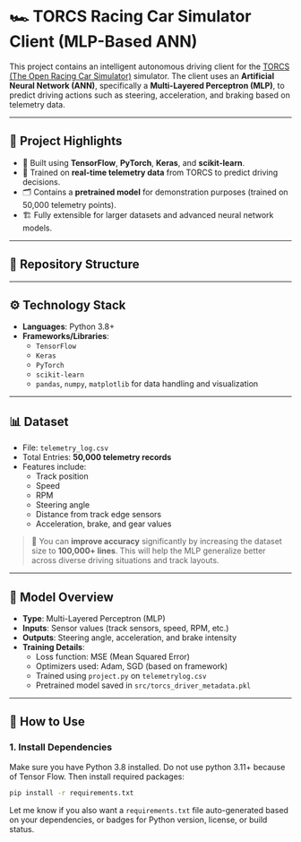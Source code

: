 # 🏎️ TORCS Racing Car Simulator Client (MLP-Based ANN)

This project contains an intelligent autonomous driving client for the [TORCS (The Open Racing Car Simulator)](http://torcs.sourceforge.net/) simulator. The client uses an **Artificial Neural Network (ANN)**, specifically a **Multi-Layered Perceptron (MLP)**, to predict driving actions such as steering, acceleration, and braking based on telemetry data.

---

## 📌 Project Highlights

- 🧠 Built using **TensorFlow**, **PyTorch**, **Keras**, and **scikit-learn**.
- 🤖 Trained on **real-time telemetry data** from TORCS to predict driving decisions.
- 🗂️ Contains a **pretrained model** for demonstration purposes (trained on 50,000 telemetry points).
- 🏗️ Fully extensible for larger datasets and advanced neural network models.

---

## 📁 Repository Structure


---

## ⚙️ Technology Stack

- **Languages**: Python 3.8+
- **Frameworks/Libraries**:
  - `TensorFlow`
  - `Keras`
  - `PyTorch`
  - `scikit-learn`
  - `pandas`, `numpy`, `matplotlib` for data handling and visualization

---

## 📊 Dataset

- File: `telemetry_log.csv`
- Total Entries: **50,000 telemetry records**
- Features include:
  - Track position
  - Speed
  - RPM
  - Steering angle
  - Distance from track edge sensors
  - Acceleration, brake, and gear values

> 🧩 You can **improve accuracy** significantly by increasing the dataset size to **100,000+ lines**. This will help the MLP generalize better across diverse driving situations and track layouts.

---

## 🧠 Model Overview

- **Type**: Multi-Layered Perceptron (MLP)
- **Inputs**: Sensor values (track sensors, speed, RPM, etc.)
- **Outputs**: Steering angle, acceleration, and brake intensity
- **Training Details**:
  - Loss function: MSE (Mean Squared Error)
  - Optimizers used: Adam, SGD (based on framework)
  - Trained using `project.py` on `telemetrylog.csv`
  - Pretrained model saved in `src/torcs_driver_metadata.pkl`
---
## 🚀 How to Use

### 1. Install Dependencies

Make sure you have Python 3.8 installed. Do not use python 3.11+ because of Tensor Flow. Then install required packages:

```bash
pip install -r requirements.txt
```
Let me know if you also want a `requirements.txt` file auto-generated based on your dependencies, or badges for Python version, license, or build status.
